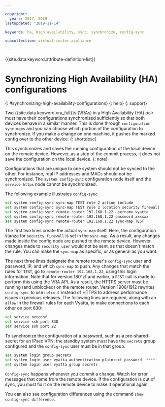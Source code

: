 ```yaml
---

copyright:
  years: 2017, 2019
lastupdated: "2019-11-14"

keywords: ha, high availability, sync, synchronize, config-sync

subcollection: virtual-router-appliance

---
```


{{site.data.keyword.attribute-definition-list}}

# Synchronizing High Availability (HA) configurations
{: #synchronizing-high-availability-configurations}
{: help}
{: support}

Two {{site.data.keyword.vra_full}}s (VRAs) in a High Availability (HA) pair must have their configurations synchronized sufficiently so that both devices behave in a similar manner. This is done through `configuration sync-maps` and you can choose which portion of the configuration to synchronize. If you make a change on one machine, it pushes the marked config over to the other device.
{: shortdesc}

This synchronizes and saves the running configuration of the local device on the remote device. However, as a step of the commit process, it does not save the configuration on the local device.
{: note}

Configurations that are unique to one system should not be synced to the other. For instance, real IP addresses and MACs should not be synchronized. The `system config-sync` configuration node itself and the `service https` node cannot be synchronized.

The following example illustrates `config-sync`:

```sh
set system config-sync sync-map TEST rule 2 action include
set system config-sync sync-map TEST rule 2 location security firewall
set system config-sync remote-router 192.168.1.22 username vyatta
set system config-sync remote-router 192.168.1.22 password xxxxxx
set system config-sync remote-router 192.168.1.22 sync-map TEST
```

The first two lines create the actual `sync-map` itself. Here, the configuration stanza for `security firewall` is set in the `sync-map`. As a result, any changes made inside the config node are pushed to the remote device. However, changes made to `security user` would not be sent, as that doesn't match the rule. You can make the `sync-map` as specific, or as general as you want.

The next three lines designate the remote router's `config-sync` user and password, IP, and which `sync-map` to push. Any changes that match the rules for `TEST`, go to `remote-router 192.168.1.22`, using this login information. Note that for version 1801zf and earlier, a `REST` call is made to perform this using the VRA API. As a result, the HTTPS server must be running (and unblocked) on the remote router. Version 1908/1912 rewrites `config-sync` to use `netconf` instead of HTTPS to address performance issues in previous releases. The following lines are required, along with an `allow` in the firewall rules for each Vyatta, to make connections to each other on port 830:

```sh
set service netconf
set service ssh port 830
set service ssh port 22
```

To synchronize the configuration of a password, such as a pre-shared-secret for an IPsec VPN, the standby system must have the `secrets` group configured and the `config-sync` user must be in that group.

```sh
set system login group secrets
set system login user vyatta authentication plaintext-password '****'
set system login user vyatta group secrets
```

`Config-sync` happens whenever you commit a change. Watch for error messages that come from the remote device. If the configuration is out of sync, you must fix it on the remote device to make it operational again.

You can also see configuration differences using the command `show config-sync difference`.
